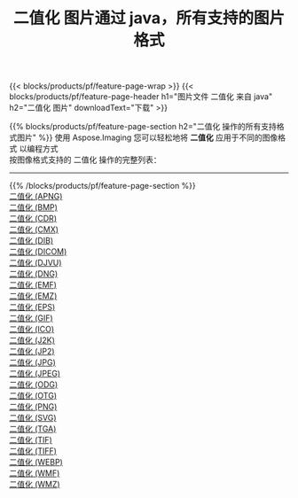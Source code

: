 ﻿---
title: 二值化 图片通过 java，所有支持的图片格式 
weight: 3920
url: /zh-hans/java/binarize 
lang: zh-hans
langdirlevel: 2
locales: zh-hans,ja,it,ru,de,es,fr,nl,id,lt,pl,pt,vi,tr,ko,zh-hant,ar,hi,th,sv,cs,uk,he
description: 使用 Aspose.Imaging 你可以轻松地通过 java 获取 二值化 图像
---

{{< blocks/products/pf/feature-page-wrap >}}
{{< blocks/products/pf/feature-page-header h1="图片文件 二值化 来自 java" h2="二值化 图片" downloadText="下载" >}}


{{% blocks/products/pf/feature-page-section  h2="二值化 操作的所有支持格式图片" %}}
使用 Aspose.Imaging 您可以轻松地将 **二值化** 应用于不同的图像格式 以编程方式
<br/>
按图像格式支持的 二值化 操作的完整列表：
<hr/>
{{% /blocks/products/pf/feature-page-section %}}
<div class="container-fluid productfamilypage bg-gray">
    <div class="convertypes bg-gray agp-content section">
        <div class="container">
		<div class="row other-converters">
		    <div class='col-md-2 other-converter remove-lp remove-rp'><a href="/imaging/zh-hans/java/binarize/apng" >二值化 (APNG)</a></div><div class='col-md-2 other-converter remove-lp remove-rp'><a href="/imaging/zh-hans/java/binarize/bmp" >二值化 (BMP)</a></div><div class='col-md-2 other-converter remove-lp remove-rp'><a href="/imaging/zh-hans/java/binarize/cdr" >二值化 (CDR)</a></div><div class='col-md-2 other-converter remove-lp remove-rp'><a href="/imaging/zh-hans/java/binarize/cmx" >二值化 (CMX)</a></div><div class='col-md-2 other-converter remove-lp remove-rp'><a href="/imaging/zh-hans/java/binarize/dib" >二值化 (DIB)</a></div><div class='col-md-2 other-converter remove-lp remove-rp'><a href="/imaging/zh-hans/java/binarize/dicom" >二值化 (DICOM)</a></div><div class='col-md-2 other-converter remove-lp remove-rp'><a href="/imaging/zh-hans/java/binarize/djvu" >二值化 (DJVU)</a></div><div class='col-md-2 other-converter remove-lp remove-rp'><a href="/imaging/zh-hans/java/binarize/dng" >二值化 (DNG)</a></div><div class='col-md-2 other-converter remove-lp remove-rp'><a href="/imaging/zh-hans/java/binarize/emf" >二值化 (EMF)</a></div><div class='col-md-2 other-converter remove-lp remove-rp'><a href="/imaging/zh-hans/java/binarize/emz" >二值化 (EMZ)</a></div><div class='col-md-2 other-converter remove-lp remove-rp'><a href="/imaging/zh-hans/java/binarize/eps" >二值化 (EPS)</a></div><div class='col-md-2 other-converter remove-lp remove-rp'><a href="/imaging/zh-hans/java/binarize/gif" >二值化 (GIF)</a></div><div class='col-md-2 other-converter remove-lp remove-rp'><a href="/imaging/zh-hans/java/binarize/ico" >二值化 (ICO)</a></div><div class='col-md-2 other-converter remove-lp remove-rp'><a href="/imaging/zh-hans/java/binarize/j2k" >二值化 (J2K)</a></div><div class='col-md-2 other-converter remove-lp remove-rp'><a href="/imaging/zh-hans/java/binarize/jp2" >二值化 (JP2)</a></div><div class='col-md-2 other-converter remove-lp remove-rp'><a href="/imaging/zh-hans/java/binarize/jpg" >二值化 (JPG)</a></div><div class='col-md-2 other-converter remove-lp remove-rp'><a href="/imaging/zh-hans/java/binarize/jpeg" >二值化 (JPEG)</a></div><div class='col-md-2 other-converter remove-lp remove-rp'><a href="/imaging/zh-hans/java/binarize/odg" >二值化 (ODG)</a></div><div class='col-md-2 other-converter remove-lp remove-rp'><a href="/imaging/zh-hans/java/binarize/otg" >二值化 (OTG)</a></div><div class='col-md-2 other-converter remove-lp remove-rp'><a href="/imaging/zh-hans/java/binarize/png" >二值化 (PNG)</a></div><div class='col-md-2 other-converter remove-lp remove-rp'><a href="/imaging/zh-hans/java/binarize/svg" >二值化 (SVG)</a></div><div class='col-md-2 other-converter remove-lp remove-rp'><a href="/imaging/zh-hans/java/binarize/tga" >二值化 (TGA)</a></div><div class='col-md-2 other-converter remove-lp remove-rp'><a href="/imaging/zh-hans/java/binarize/tif" >二值化 (TIF)</a></div><div class='col-md-2 other-converter remove-lp remove-rp'><a href="/imaging/zh-hans/java/binarize/tiff" >二值化 (TIFF)</a></div><div class='col-md-2 other-converter remove-lp remove-rp'><a href="/imaging/zh-hans/java/binarize/webp" >二值化 (WEBP)</a></div><div class='col-md-2 other-converter remove-lp remove-rp'><a href="/imaging/zh-hans/java/binarize/wmf" >二值化 (WMF)</a></div><div class='col-md-2 other-converter remove-lp remove-rp'><a href="/imaging/zh-hans/java/binarize/wmz" >二值化 (WMZ)</a></div>
                </div>
        </div>
    </div>
</div>
<br/>


